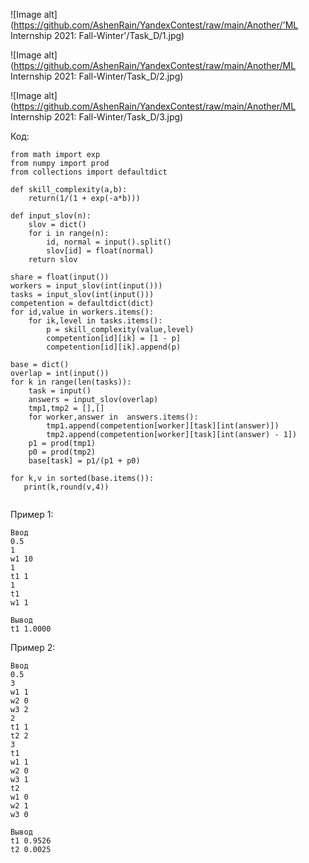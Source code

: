 
![Image alt](https://github.com/AshenRain/YandexContest/raw/main/Another/'ML Internship 2021: Fall-Winter'/Task_D/1.jpg)

![Image alt](https://github.com/AshenRain/YandexContest/raw/main/Another/ML Internship 2021: Fall-Winter/Task_D/2.jpg)

![Image alt](https://github.com/AshenRain/YandexContest/raw/main/Another/ML Internship 2021: Fall-Winter/Task_D/3.jpg)



Код:

```
from math import exp
from numpy import prod
from collections import defaultdict

def skill_complexity(a,b):
    return(1/(1 + exp(-a*b)))

def input_slov(n):
    slov = dict()
    for i in range(n):
        id, normal = input().split()
        slov[id] = float(normal)
    return slov

share = float(input())
workers = input_slov(int(input()))
tasks = input_slov(int(input()))
competention = defaultdict(dict)
for id,value in workers.items():
    for ik,level in tasks.items():
        p = skill_complexity(value,level)
        competention[id][ik] = [1 - p]
        competention[id][ik].append(p)

base = dict()
overlap = int(input())
for k in range(len(tasks)):
    task = input()
    answers = input_slov(overlap)
    tmp1,tmp2 = [],[]
    for worker,answer in  answers.items():
        tmp1.append(competention[worker][task][int(answer)])
        tmp2.append(competention[worker][task][int(answer) - 1])
    p1 = prod(tmp1)
    p0 = prod(tmp2)
    base[task] = p1/(p1 + p0)

for k,v in sorted(base.items()):
   print(k,round(v,4))


```

Пример 1:

```
Ввод
0.5
1
w1 10
1
t1 1
1
t1
w1 1

Вывод
t1 1.0000

```

Пример 2:

```
Ввод
0.5
3
w1 1
w2 0
w3 2
2
t1 1
t2 2
3
t1
w1 1
w2 0
w3 1
t2
w1 0
w2 1
w3 0

Вывод
t1 0.9526
t2 0.0025


```
